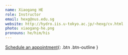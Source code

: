 ```yaml
---
name: Xiaogang HE
role: Instructor
email: hexg@nus.edu.sg
website: http://hydro.iis.u-tokyo.ac.jp/~hexg/cv.html
photo: xiaogang-he.png
pronouns: he/him/his
---
```


[Schedule an appointment](#){: .btn .btn-outline }

